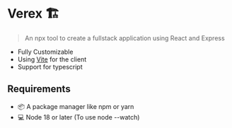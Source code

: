 # Verex 🏗

> An npx tool to create a fullstack application using React and Express

- Fully Customizable
- Using [Vite](https://vitejs.dev/) for the client
- Support for typescript

## Requirements

- 📦 A package manager like npm or yarn
- 💻 Node 18 or later (To use node --watch)

